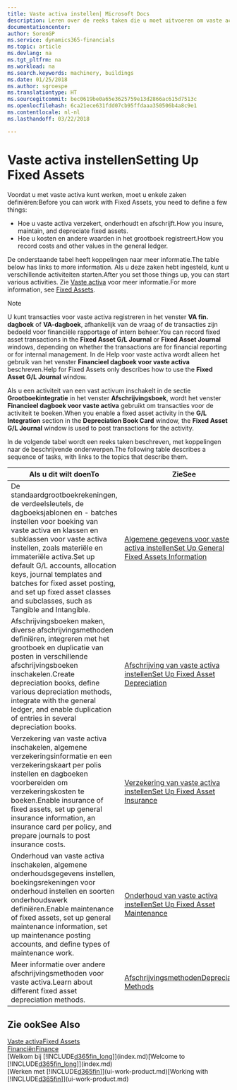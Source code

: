 ```yaml
---
title: Vaste activa instellen| Microsoft Docs
description: Leren over de reeks taken die u moet uitvoeren om vaste activa in te stellen, zoals machines of gebouwen.
documentationcenter: 
author: SorenGP
ms.service: dynamics365-financials
ms.topic: article
ms.devlang: na
ms.tgt_pltfrm: na
ms.workload: na
ms.search.keywords: machinery, buildings
ms.date: 01/25/2018
ms.author: sgroespe
ms.translationtype: HT
ms.sourcegitcommit: bec0619be0a65e3625759e13d2866ac615d7513c
ms.openlocfilehash: 6ca21ece631fdd07cb95ffdaaa350506b4a8c9e1
ms.contentlocale: nl-nl
ms.lasthandoff: 03/22/2018

---
```

# <a name="setting-up-fixed-assets"></a><span data-ttu-id="ce40c-103">Vaste activa instellen</span><span class="sxs-lookup"><span data-stu-id="ce40c-103">Setting Up Fixed Assets</span></span>
<span data-ttu-id="ce40c-104">Voordat u met vaste activa kunt werken, moet u enkele zaken definiëren:</span><span class="sxs-lookup"><span data-stu-id="ce40c-104">Before you can work with Fixed Assets, you need to define a few things:</span></span>  

* <span data-ttu-id="ce40c-105">Hoe u vaste activa verzekert, onderhoudt en afschrijft.</span><span class="sxs-lookup"><span data-stu-id="ce40c-105">How you insure, maintain, and depreciate fixed assets.</span></span>  
* <span data-ttu-id="ce40c-106">Hoe u kosten en andere waarden in het grootboek registreert.</span><span class="sxs-lookup"><span data-stu-id="ce40c-106">How you record costs and other values in the general ledger.</span></span>  

<span data-ttu-id="ce40c-107">De onderstaande tabel heeft koppelingen naar meer informatie.</span><span class="sxs-lookup"><span data-stu-id="ce40c-107">The table below has links to more information.</span></span> <span data-ttu-id="ce40c-108">Als u deze zaken hebt ingesteld, kunt u verschillende activiteiten starten.</span><span class="sxs-lookup"><span data-stu-id="ce40c-108">After you set those things up, you can start various activities.</span></span> <span data-ttu-id="ce40c-109">Zie [Vaste activa](fa-manage.md) voor meer informatie.</span><span class="sxs-lookup"><span data-stu-id="ce40c-109">For more information, see [Fixed Assets](fa-manage.md).</span></span>  

> [!NOTE]  
>   <span data-ttu-id="ce40c-110">U kunt transacties voor vaste activa registreren in het venster **VA fin. dagboek** of **VA-dagboek**, afhankelijk van de vraag of de transacties zijn bedoeld voor financiële rapportage of intern beheer.</span><span class="sxs-lookup"><span data-stu-id="ce40c-110">You can record fixed asset transactions in the **Fixed Asset G/L Journal** or **Fixed Asset Journal** windows, depending on whether the transactions are for financial reporting or for internal management.</span></span> <span data-ttu-id="ce40c-111">In de Help voor vaste activa wordt alleen het gebruik van het venster **Financieel dagboek voor vaste activa** beschreven.</span><span class="sxs-lookup"><span data-stu-id="ce40c-111">Help for Fixed Assets only describes how to use the **Fixed Asset G/L Journal** window.</span></span>  

<span data-ttu-id="ce40c-112">Als u een activiteit van een vast activum inschakelt in de sectie **Grootboekintegratie** in het venster **Afschrijvingsboek**, wordt het venster **Financieel dagboek voor vaste activa** gebruikt om transacties voor de activiteit te boeken.</span><span class="sxs-lookup"><span data-stu-id="ce40c-112">When you enable a fixed asset activity in the **G/L Integration** section in the **Depreciation Book Card** window, the **Fixed Asset G/L Journal** window is used to post transactions for the activity.</span></span>

<span data-ttu-id="ce40c-113">In de volgende tabel wordt een reeks taken beschreven, met koppelingen naar de beschrijvende onderwerpen.</span><span class="sxs-lookup"><span data-stu-id="ce40c-113">The following table describes a sequence of tasks, with links to the topics that describe them.</span></span>  

| <span data-ttu-id="ce40c-114">Als u dit wilt doen</span><span class="sxs-lookup"><span data-stu-id="ce40c-114">To</span></span> | <span data-ttu-id="ce40c-115">Zie</span><span class="sxs-lookup"><span data-stu-id="ce40c-115">See</span></span> |
| --- | --- |
| <span data-ttu-id="ce40c-116">De standaardgrootboekrekeningen, de verdeelsleutels, de dagboeksjablonen en - batches instellen voor boeking van vaste activa en klassen en subklassen voor vaste activa instellen, zoals materiële en immateriële activa.</span><span class="sxs-lookup"><span data-stu-id="ce40c-116">Set up default G/L accounts, allocation keys, journal templates and batches for fixed asset posting, and set up fixed asset classes and subclasses, such as Tangible and Intangible.</span></span> |[<span data-ttu-id="ce40c-117">Algemene gegevens voor vaste activa instellen</span><span class="sxs-lookup"><span data-stu-id="ce40c-117">Set Up General Fixed Assets Information</span></span>](fa-how-setup-general.md) |
| <span data-ttu-id="ce40c-118">Afschrijvingsboeken maken, diverse afschrijvingsmethoden definiëren, integreren met het grootboek en duplicatie van posten in verschillende afschrijvingsboeken inschakelen.</span><span class="sxs-lookup"><span data-stu-id="ce40c-118">Create depreciation books, define various depreciation methods, integrate with the general ledger, and enable duplication of entries in several depreciation books.</span></span> |[<span data-ttu-id="ce40c-119">Afschrijving van vaste activa instellen</span><span class="sxs-lookup"><span data-stu-id="ce40c-119">Set Up Fixed Asset Depreciation</span></span>](fa-how-setup-depreciation.md) |
| <span data-ttu-id="ce40c-120">Verzekering van vaste activa inschakelen, algemene verzekeringsinformatie en een verzekeringskaart per polis instellen en dagboeken voorbereiden om verzekeringskosten te boeken.</span><span class="sxs-lookup"><span data-stu-id="ce40c-120">Enable insurance of fixed assets, set up general insurance information, an insurance card per policy, and prepare journals to post insurance costs.</span></span> |[<span data-ttu-id="ce40c-121">Verzekering van vaste activa instellen</span><span class="sxs-lookup"><span data-stu-id="ce40c-121">Set Up Fixed Asset Insurance</span></span>](fa-how-setup-insurance.md) |
| <span data-ttu-id="ce40c-122">Onderhoud van vaste activa inschakelen, algemene onderhoudsgegevens instellen, boekingsrekeningen voor onderhoud instellen en soorten onderhoudswerk definiëren.</span><span class="sxs-lookup"><span data-stu-id="ce40c-122">Enable maintenance of fixed assets, set up general maintenance information, set up maintenance posting accounts, and define types of maintenance work.</span></span> |[<span data-ttu-id="ce40c-123">Onderhoud van vaste activa instellen</span><span class="sxs-lookup"><span data-stu-id="ce40c-123">Set Up Fixed Asset Maintenance</span></span>](fa-how-setup-maintenance.md) |
| <span data-ttu-id="ce40c-124">Meer informatie over andere afschrijvingsmethoden voor vaste activa.</span><span class="sxs-lookup"><span data-stu-id="ce40c-124">Learn about different fixed asset depreciation methods.</span></span> |[<span data-ttu-id="ce40c-125">Afschrijvingsmethoden</span><span class="sxs-lookup"><span data-stu-id="ce40c-125">Depreciation Methods</span></span>](fa-depreciation-methods.md) |

## <a name="see-also"></a><span data-ttu-id="ce40c-126">Zie ook</span><span class="sxs-lookup"><span data-stu-id="ce40c-126">See Also</span></span>
[<span data-ttu-id="ce40c-127">Vaste activa</span><span class="sxs-lookup"><span data-stu-id="ce40c-127">Fixed Assets</span></span>](fa-manage.md)  
[<span data-ttu-id="ce40c-128">Financiën</span><span class="sxs-lookup"><span data-stu-id="ce40c-128">Finance</span></span>](finance.md)  
<span data-ttu-id="ce40c-129">[Welkom bij [!INCLUDE[d365fin_long](includes/d365fin_long_md.md)]](index.md)</span><span class="sxs-lookup"><span data-stu-id="ce40c-129">[Welcome to [!INCLUDE[d365fin_long](includes/d365fin_long_md.md)]](index.md)</span></span>  
<span data-ttu-id="ce40c-130">[Werken met [!INCLUDE[d365fin](includes/d365fin_md.md)]](ui-work-product.md)</span><span class="sxs-lookup"><span data-stu-id="ce40c-130">[Working with [!INCLUDE[d365fin](includes/d365fin_md.md)]](ui-work-product.md)</span></span>

